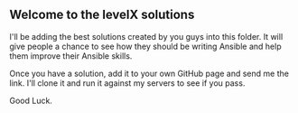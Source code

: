 ## Welcome to the levelX solutions
I'll be adding the best solutions created by you guys into this folder. It will give people a chance to see how they should be writing Ansible and help them improve their Ansible skills.

Once you have a solution, add it to your own GitHub page and send me the link. I'll clone it and run it against my servers to see if you pass.

Good Luck.
